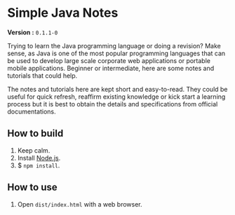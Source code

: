# Simple Java Notes

**Version :** `0.1.1-0`

Trying to learn the Java programming language or doing a revision? Make sense, as Java is one of the most popular programming languages that can be used to develop large scale corporate web applications or portable mobile applications. Beginner or intermediate, here are some notes and tutorials that could help.

The notes and tutorials here are kept short and easy-to-read. They could be useful for quick refresh, reaffirm existing knowledge or kick start a learning process but it is best to obtain the details and specifications from official documentations.

## How to build

1. Keep calm.
2. Install [Node.js](http://nodejs.org/ "Node.js official website.").
3. $ `npm install`.

## How to use

1. Open `dist/index.html` with a web browser.
